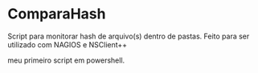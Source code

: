 # ComparaHash
Script para monitorar hash de arquivo(s) dentro de pastas.
Feito para ser utilizado com NAGIOS e NSClient++

meu primeiro script em powershell.
